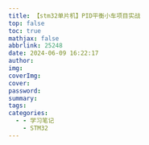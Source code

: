 ```yaml
---
title: 【stm32单片机】PID平衡小车项目实战
top: false
toc: true
mathjax: false
abbrlink: 25248
date: 2024-06-09 16:22:17
author:
img:
coverImg:
cover:
password:
summary:
tags:
categories:
  - - 学习笔记
    - STM32
---
```

